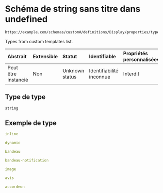 # Schéma de string sans titre dans undefined

```txt
https://example.com/schemas/custom#/definitions/Display/properties/type
```

Types from custom templates list.

| Abstrait            | Extensible | Statut         | Identifiable             | Propriétés personnalisées | Propriétés Additionnelles | Limites d'accès | Défini dans                                                                        |
| :------------------ | :--------- | :------------- | :----------------------- | :------------------------ | :------------------------ | :-------------- | :--------------------------------------------------------------------------------- |
| Peut être instancié | Non        | Unknown status | Identifiabilité inconnue | Interdit                  | Autorisé                  | aucun           | [FRW.form.schema.json\*](../out/FRW.form.schema.json "ouvrir le schéma d'origine") |

## Type de type

`string`

## Exemple de type

```yaml
inline

```

```yaml
dynamic

```

```yaml
bandeau

```

```yaml
bandeau-notification

```

```yaml
image

```

```yaml
avis

```

```yaml
accordeon

```
